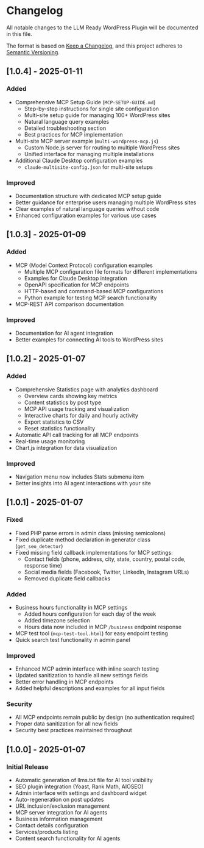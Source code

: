 # Changelog

All notable changes to the LLM Ready WordPress Plugin will be documented in this file.

The format is based on [Keep a Changelog](https://keepachangelog.com/en/1.0.0/),
and this project adheres to [Semantic Versioning](https://semver.org/spec/v2.0.0.html).

## [1.0.4] - 2025-01-11

### Added
- Comprehensive MCP Setup Guide (`MCP-SETUP-GUIDE.md`)
  - Step-by-step instructions for single site configuration
  - Multi-site setup guide for managing 100+ WordPress sites
  - Natural language query examples
  - Detailed troubleshooting section
  - Best practices for MCP implementation
- Multi-site MCP server example (`multi-wordpress-mcp.js`)
  - Custom Node.js server for routing to multiple WordPress sites
  - Unified interface for managing multiple installations
- Additional Claude Desktop configuration examples
  - `claude-multisite-config.json` for multi-site setups

### Improved
- Documentation structure with dedicated MCP setup guide
- Better guidance for enterprise users managing multiple WordPress sites
- Clear examples of natural language queries without code
- Enhanced configuration examples for various use cases

## [1.0.3] - 2025-01-09

### Added
- MCP (Model Context Protocol) configuration examples
  - Multiple MCP configuration file formats for different implementations
  - Examples for Claude Desktop integration
  - OpenAPI specification for MCP endpoints
  - HTTP-based and command-based MCP configurations
  - Python example for testing MCP search functionality
- MCP-REST API comparison documentation

### Improved
- Documentation for AI agent integration
- Better examples for connecting AI tools to WordPress sites

## [1.0.2] - 2025-01-07

### Added
- Comprehensive Statistics page with analytics dashboard
  - Overview cards showing key metrics
  - Content statistics by post type
  - MCP API usage tracking and visualization
  - Interactive charts for daily and hourly activity
  - Export statistics to CSV
  - Reset statistics functionality
- Automatic API call tracking for all MCP endpoints
- Real-time usage monitoring
- Chart.js integration for data visualization

### Improved
- Navigation menu now includes Stats submenu item
- Better insights into AI agent interactions with your site

## [1.0.1] - 2025-01-07

### Fixed
- Fixed PHP parse errors in admin class (missing semicolons)
- Fixed duplicate method declaration in generator class (`get_seo_detector`)
- Fixed missing field callback implementations for MCP settings:
  - Contact fields (phone, address, city, state, country, postal code, response time)
  - Social media fields (Facebook, Twitter, LinkedIn, Instagram URLs)
  - Removed duplicate field callbacks

### Added
- Business hours functionality in MCP settings
  - Added hours configuration for each day of the week
  - Added timezone selection
  - Hours data now included in MCP `/business` endpoint response
- MCP test tool (`mcp-test-tool.html`) for easy endpoint testing
- Quick search test functionality in admin panel

### Improved
- Enhanced MCP admin interface with inline search testing
- Updated sanitization to handle all new settings fields
- Better error handling in MCP endpoints
- Added helpful descriptions and examples for all input fields

### Security
- All MCP endpoints remain public by design (no authentication required)
- Proper data sanitization for all new fields
- Security best practices maintained throughout

## [1.0.0] - 2025-01-07

### Initial Release
- Automatic generation of llms.txt file for AI tool visibility
- SEO plugin integration (Yoast, Rank Math, AIOSEO)
- Admin interface with settings and dashboard widget
- Auto-regeneration on post updates
- URL inclusion/exclusion management
- MCP server integration for AI agents
- Business information management
- Contact details configuration
- Services/products listing
- Content search functionality for AI agents